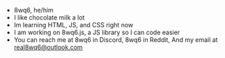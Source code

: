 - 8wq6, he/him
- I like chocolate milk a lot
- Im learning HTML, JS, and CSS right now
- I am working on 8wq6.js, a JS library so I can code easier
- You can reach me at 8wq6 in Discord, 8wq6 in Reddit, And my email at real8wq6@outlook.com

<!---
8wq6/8wq6 is a ✨ special ✨ repository because its `README.md` (this file) appears on your GitHub profile.
You can click the Preview link to take a look at your changes.
--->
